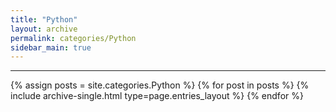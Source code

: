 ```yaml
---
title: "Python"
layout: archive
permalink: categories/Python
sidebar_main: true
---
```


<!-- 공백이 포함되어 있는 카테고리 이름의 경우 site.categories.['a b c'] 이런식으로! -->

***

{% assign posts = site.categories.Python %}
{% for post in posts %} {% include archive-single.html type=page.entries_layout %} {% endfor %}